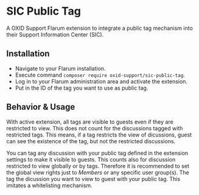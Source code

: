 # SIC Public Tag

A OXID Support Flarum extension to integrate a public tag mechanism into their Support Information Center (SIC).

## Installation
- Navigate to your Flarum installation.
- Execute command `composer require oxid-support/sic-public-tag`.
- Log in to your Flarum administration area and activate the extension.
- Put in the ID of the tag you want to use as public tag.

## Behavior & Usage
With active extension, all tags are visible to guests even if they are restricted to view. This does not count for the discussions tagged with restricted tags. This means, if a tag restricts the view of dicussions, guest can see the existence of the tag, but not the restricted discussions.

You can tag any discussion with your public tag defined in the extension settings to make it visible to guests. This counts also for discussion restricted to view globally or by tags. Therefore it is recommended to set the global view rights just to *Members* or any specific user group(s). The tag the dicussion you want to view to guest with your public tag. This imitates a whitelisting mechanism.
